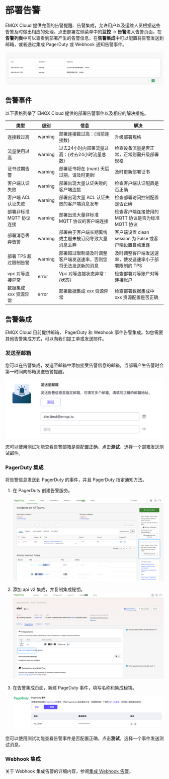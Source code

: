 # 部署告警

EMQX Cloud 提供完善的告警提醒、告警集成，允许用户以及运维人员根据这些告警及时做出相应的处理。点击部署左侧菜单中的**监控** -> **告警**进入告警页面。在**告警列表**中可以查看到部署产生的告警信息，在**告警集成**中可以配置将告警发送到邮箱，或者通过集成 PagerDuty 或 Webhook 通知告警事件。

![alert_integrations](./_assets/alert_events.png)

## 告警事件

以下表格列举了 EMQX Cloud 提供的部署告警事件以及相应的解决措施。

| 类型                     | 级别    | 信息                                                         | 解决                                                   |
| ------------------------ | ------- | ------------------------------------------------------------ | ------------------------------------------------------ |
| 连接数过高               | warning | 部署连接数过高：{当前连接数}                                 | 升级部署规格                                           |
| 流量使用过高             | warning | 过去24小时内部署流量过高：{过去24小时流量总数}               | 检查设备流量是否正常，正常则需升级部署规格             |
| 证书过期告警             | warning | 部署证书将在 {num} 天后过期，请及时更新!                     | 及时更新部署证书                                       |
| 客户端认证失败           | warning | 部署出现大量认证失败的客户端连接                             | 检查客户端认证配置是否正确                             |
| 客户端 ACL 认证失败      | warning | 部署出现大量 ACL 认证失败的客户端消息发布                    | 检查部署访问控制配置是否正确                           |
| 部署非标准 MQTT 协议连接 | warning | 部署出现大量非标准 MQTT 协议的客户端连接                     | 检查客户端连接使用的 MQTT 协议是否为标准 MQTT 协议     |
| 部署消息丢弃告警         | warning | 部署由于客户端长期离线或主题未被订阅导致大量消息丢弃         | 客户端设置 clean session 为 False 或客户端设置自动重连 |
| 部署 TPS 超过限制告警    | warning | 部署超过限制请及时调整客户端发送速率，否则您将无法发送新的消息 | 及时调整客户端发送速率，使发送速率小于部署限制的 TPS   |
| vpc 对等连接异常         | error   | Vpc 对等连接状态异常：{状态}                                 | 检查部署对等账户对等连接账户                           |
| 数据集成 xxx 资源异常    | error   | 部署数据集成 xxx 资源异常                                    | 检查部署数据集成中 xxx 资源配置是否正确                |

## 告警集成

EMQX Cloud 目前提供邮箱， PagerDuty 和 Webhook 事件告警集成。如您需要其他告警集成方式，可以向我们提工单或发送邮件。

### 发送至邮箱

您可以在告警集成，发送至邮箱中添加接受告警信息的邮箱，当部署产生告警时会第一时间向邮箱发送告警提醒。

![email_alert](./_assets/email_alert.png)

您可以使用测试功能查看告警邮箱是否配置正确，点击**测试**，选择一个邮箱发送测试邮件。

### PagerDuty 集成

将告警信息发送到 PagerDuty 的事件，并且 PagerDuty 指定通知方法。

1. 在 PagerDuty 创建告警服务。

   ![pagerduty_service](./_assets/pagerduty_service.png)

2. 添加 api v2 集成，并复制集成秘钥。
   ![pagerduty_service](./_assets/pagerduty_integrations_api.png)

3. 在告警集成页面，新建 PageDuty 事件，填写名称和集成秘钥。

   ![pagerduty_alerts](./_assets/pagerduty_alerts.png)

您可以使用测试功能查看告警事件是否配置正确，点击**测试**，选择一个事件发送测试消息。

### Webhook 集成

关于 Webhook 集成告警的详细内容，参阅[集成 Webhook 告警](./alerts_webhook.md)。